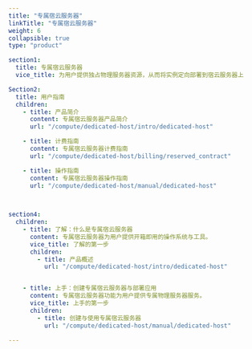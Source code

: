 ```yaml
---
title: "专属宿云服务器"
linkTitle: "专属宿云服务器"
weight: 6
collapsible: true
type: "product"

section1:
  title: 专属宿云服务器
  vice_title: 为用户提供独占物理服务器资源，从而将实例定向部署到宿云服务器上

Section2:
  title: 用户指南
  children:
    - title: 产品简介
      content: 专属宿云服务器产品简介
      url: "/compute/dedicated-host/intro/dedicated-host"

    - title: 计费指南
      content: 专属宿云服务器计费指南
      url: "/compute/dedicated-host/billing/reserved_contract"

    - title: 操作指南
      content: 专属宿云服务器操作指南
      url: "/compute/dedicated-host/manual/dedicated-host"

    

section4:
  children:
    - title: 了解：什么是专属宿云服务器
      content: 专属宿云服务器为用户提供开箱即用的操作系统与工具。
      vice_title: 了解的第一步
      children:
        - title: 产品概述
          url: "/compute/dedicated-host/intro/dedicated-host"


    - title: 上手：创建专属宿云服务器与部署应用
      content: 专属宿云服务器功能为用户提供专属物理服务器服务。
      vice_title: 上手的第一步
      children: 
        - title: 创建与使用专属宿云服务器
          url: "/compute/dedicated-host/manual/dedicated-host"

---
```



<!-- type: "product" 这个参数表明这是一个产品index页面 -->
<!-- section1 为产品index页面 主标题 副标题 video  video_img为视频图片  -->
<!-- section2 为产品index页面 第一个大块的用户文档配置  -->
<!-- section3 为产品index页面 第二个大块的开发者文档配置  -->
<!-- section4 为产品index页面 第三个大块的学习路径配置  -->